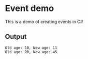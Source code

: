# Event demo

This is a demo of creating events in C#

## Output

```
Old age: 10, New age: 11
Old age: 20, New age: 45
```